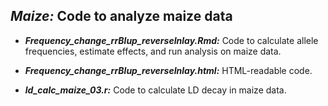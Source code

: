 ## *Maize:* Code to analyze maize data
* ***Frequency_change_rrBlup_reverseInlay.Rmd:*** Code to calculate allele frequencies, estimate effects, and run analysis on maize data.

* ***Frequency_change_rrBlup_reverseInlay.html:*** HTML-readable code.

* ***ld_calc_maize_03.r:*** Code to calculate LD decay in maize data.